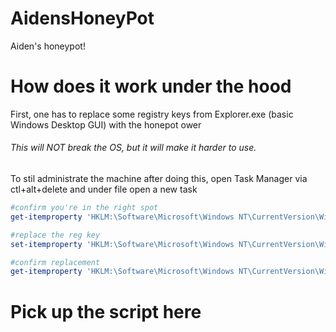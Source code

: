 # AidensHoneyPot
Aiden's honeypot!

# How does it work under the hood

First, one has to replace some registry keys from Explorer.exe (basic Windows Desktop GUI) with the honepot
ower

###### This will NOT break the OS, but it will make it harder to use. 
To stil administrate the machine after doing this, open Task Manager via ctl+alt+delete and under file open a new task

```powershell
#confirm you're in the right spot
get-itemproperty 'HKLM:\Software\Microsoft\Windows NT\CurrentVersion\Winlogon' | select Shell

#replace the reg key
set-itemproperty 'HKLM:\Software\Microsoft\Windows NT\CurrentVersion\Winlogon' -name 'Shell' -value 'powershell.exe -WindowStyle Hidden C:\hp.ps1'

#confirm replacement
get-itemproperty 'HKLM:\Software\Microsoft\Windows NT\CurrentVersion\Winlogon' | select Shell
```

# Pick up the script here

